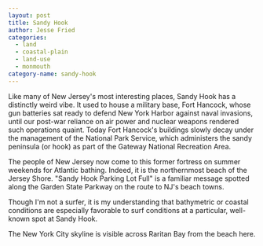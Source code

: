 ```yaml
---
layout: post
title: Sandy Hook
author: Jesse Fried
categories:
  - land
  - coastal-plain
  - land-use
  - monmouth
category-name: sandy-hook
---
```


Like many of New Jersey's most interesting places, Sandy Hook has a distinctly weird vibe. It used to house a military base, Fort Hancock, whose gun batteries sat ready to defend New York Harbor against naval invasions, until our post-war reliance on air power and nuclear weapons rendered such operations quaint. Today Fort Hancock's buildings slowly decay under the management of the National Park Service, which administers the sandy peninsula (or hook) as part of the Gateway National Recreation Area.

The people of New Jersey now come to this former fortress on summer weekends for Atlantic bathing. Indeed, it is the northernmost beach of the Jersey Shore. "Sandy Hook Parking Lot Full" is a familiar message spotted along the Garden State Parkway on the route to NJ's beach towns.

Though I'm not a surfer, it is my understanding that bathymetric or coastal conditions are especially favorable to surf conditions at a particular, well-known spot at Sandy Hook.

The New York City skyline is visible across Raritan Bay from the beach here. 